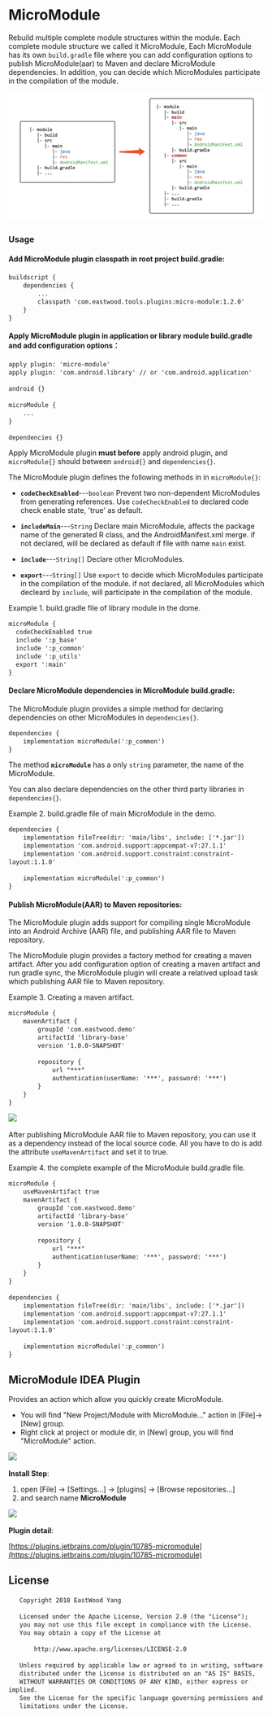 # MicroModule
Rebuild multiple complete module structures within the module. Each complete module structure we called it MicroModule, Each MicroModule has its own `build.gradle` file where you can add configuration options to publish MicroModule(aar) to Maven and declare MicroModule dependencies. In addition, you can decide which MicroModules participate in the compilation of the module.

<img src='https://github.com/EastWoodYang/MicroModule/blob/master/picture/1.png'/>

### Usage
#### Add MicroModule plugin **classpath** in root project build.gradle:

    buildscript {
        dependencies {
	        ...
            classpath 'com.eastwood.tools.plugins:micro-module:1.2.0'
        }
    }

#### Apply MicroModule plugin in application or library module build.gradle and add configuration options：

    apply plugin: 'micro-module'
    apply plugin: 'com.android.library' // or 'com.android.application'

    android {}

	microModule {
	    ...
	}

	dependencies {}

Apply MicroModule plugin **must before** apply android plugin, and `microModule{}` should between `android{}` and `dependencies{}`.

The MicroModule plugin defines the following methods in in `microModule{}`:
* **`codeCheckEnabled`**---`boolean`
Prevent two non-dependent MicroModules from generating references. Use `codeCheckEnabled` to declared code check enable state, 'true' as default.

* **`includeMain`**---`String`
Declare main MicroModule, affects the package name of the generated R class, and the AndroidManifest.xml merge. if not declared, will be declared as default if file with name `main` exist.

* **`include`**---`String[]`
Declare other MicroModules.

* **`export`**---`String[]`
Use `export` to decide which MicroModules participate in the compilation of the module. if not declared, all MicroModules which decleard by `include`, will participate in the compilation of the module.

Example 1. build.gradle file of library module in the dome.

	microModule {
	  codeCheckEnabled true
	  include ':p_base'
	  include ':p_common'
	  include ':p_utils'
	  export ':main'
	}

#### Declare MicroModule dependencies in MicroModule build.gradle:
The MicroModule plugin provides a simple method for declaring dependencies on other MicroModules in `dependencies{}`.

	dependencies {
	    implementation microModule(':p_common')
	}


The method **`microModule`** has a only `string` parameter, the name of the MicroModule.

You can also declare dependencies on the other third party libraries in `dependencies{}`.

Example 2. build.gradle file of main MicroModule in the demo.

	dependencies {
	    implementation fileTree(dir: 'main/libs', include: ['*.jar'])
	    implementation 'com.android.support:appcompat-v7:27.1.1'
	    implementation 'com.android.support.constraint:constraint-layout:1.1.0'

	    implementation microModule(':p_common')
	}

#### Publish MicroModule(AAR) to Maven repositories:
The MicroModule plugin adds support for compiling single MicroModule into an Android Archive (AAR) file, and publishing AAR file to Maven repository.

The MicroModule plugin provides a factory method for creating a maven artifact. After you add configuration option of creating a maven artifact and run gradle sync, the MicroModule plugin will create a relatived upload task which publishing AAR file to Maven repository.

Example 3. Creating a maven artifact.

	microModule {
		mavenArtifact {
			groupId 'com.eastwood.demo'
			artifactId 'library-base'
			version '1.0.0-SNAPSHOT'

			repository {
				url "***"
				authentication(userName: '***', password: '***')
			}
		}
	}

<img src='https://github.com/EastWoodYang/MicroModule/blob/master/picture/2.png'/>


After publishing MicroModule AAR file to Maven repository, you can use it as a dependency instead of the local source code. All you have to do is add the attribute `useMavenArtifact` and set it to true.

Example 4. the complete example of the MicroModule build.gradle file.

	microModule {
		useMavenArtifact true
		mavenArtifact {
			groupId 'com.eastwood.demo'
			artifactId 'library-base'
			version '1.0.0-SNAPSHOT'

			repository {
				url "***"
				authentication(userName: '***', password: '***')
			}
		}
	}

	dependencies {
	    implementation fileTree(dir: 'main/libs', include: ['*.jar'])
	    implementation 'com.android.support:appcompat-v7:27.1.1'
	    implementation 'com.android.support.constraint:constraint-layout:1.1.0'

	    implementation microModule(':p_common')
	}

## MicroModule IDEA Plugin
Provides an action which allow you quickly create MicroModule.
* You will find "New Project/Module with MicroModule..." action in [File]->[New] group.
* Right click at project or module dir, in [New] group, you will find "MicroModule" action.

<img src='https://github.com/EastWoodYang/MicroModule/blob/master/picture/2.png'/>

**Install Step**:
1. open [File] -> [Settings...] -> [plugins] -> [Browse repositories...]
2. and search name **MicroModule**

<img src='https://github.com/EastWoodYang/MicroModule/blob/master/picture/3.png'/>

**Plugin detail**:

[https://plugins.jetbrains.com/plugin/10785-micromodule](https://plugins.jetbrains.com/plugin/10785-micromodule)

## License

```
   Copyright 2018 EastWood Yang

   Licensed under the Apache License, Version 2.0 (the "License");
   you may not use this file except in compliance with the License.
   You may obtain a copy of the License at

       http://www.apache.org/licenses/LICENSE-2.0

   Unless required by applicable law or agreed to in writing, software
   distributed under the License is distributed on an "AS IS" BASIS,
   WITHOUT WARRANTIES OR CONDITIONS OF ANY KIND, either express or implied.
   See the License for the specific language governing permissions and
   limitations under the License.
```
